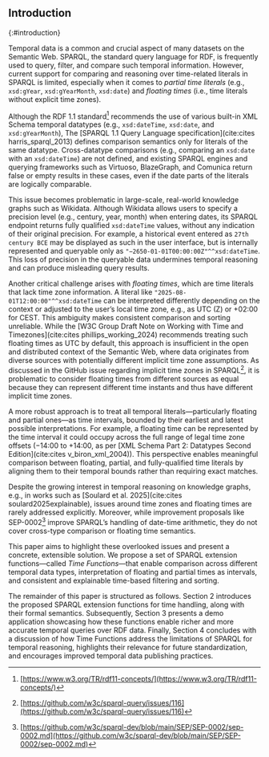 ## Introduction
{:#introduction}

Temporal data is a common and crucial aspect of many datasets on the Semantic Web.
SPARQL, the standard query language for RDF, is frequently used to query, filter, and compare such temporal information.
However, current support for comparing and reasoning over time-related literals in SPARQL is limited, especially when it comes to *partial time literals* (e.g., `xsd:gYear`, `xsd:gYearMonth`, `xsd:date`) and *floating times* (i.e., time literals without explicit time zones).

Although the RDF 1.1 standard[^rdf11] recommends the use of various built-in XML Schema temporal datatypes (e.g., `xsd:dateTime`, `xsd:date`, and `xsd:gYearMonth`), The [SPARQL 1.1 Query Language specification](cite:cites harris_sparql_2013) defines comparison semantics only for literals of the same datatype.
Cross-datatype comparisons (e.g., comparing an `xsd:date` with an `xsd:dateTime`) are not defined, and existing SPARQL engines and querying frameworks such as Virtuoso, BlazeGraph, and Comunica return false or empty results in these cases, even if the date parts of the literals are logically comparable.

[^rdf11]: [https://www.w3.org/TR/rdf11-concepts/](https://www.w3.org/TR/rdf11-concepts/)

This issue becomes problematic in large-scale, real-world knowledge graphs such as Wikidata.
Although Wikidata allows users to specify a precision level (e.g., century, year, month) when entering dates, its SPARQL endpoint returns fully qualified `xsd:dateTime` values, without any indication of their original precision.
For example, a historical event entered as `27th century BCE` may be displayed as such in the user interface, but is internally represented and queryable only as `"−2650-01-01T00:00:00Z"^^xsd:dateTime`.
This loss of precision in the queryable data undermines temporal reasoning and can produce misleading query results.

Another critical challenge arises with *floating times*, which are time literals that lack time zone information.
A literal like `"2025-08-01T12:00:00"^^xsd:dateTime` can be interpreted differently depending on the context or adjusted to the user’s local time zone, e.g., as UTC (Z) or +02:00 for CEST.
This ambiguity makes consistent comparison and sorting unreliable.
While the [W3C Group Draft Note on Working with Time and Timezones](cite:cites phillips_working_2024) recommends treating such floating times as UTC by default, this approach is insufficient in the open and distributed context of the Semantic Web, where data originates from diverse sources with potentially different implicit time zone assumptions.
As discussed in the GitHub issue regarding implicit time zones in SPARQL[^IssueImplicitTimeZoneComparisonSorting], it is problematic to consider floating times from different sources as equal because they can represent different time instants and thus have different implicit time zones.

[^IssueImplicitTimeZoneComparisonSorting]: [https://github.com/w3c/sparql-query/issues/116](https://github.com/w3c/sparql-query/issues/116)

A more robust approach is to treat all temporal literals—particularly floating and partial ones—as time intervals, bounded by their earliest and latest possible interpretations.
For example, a floating time can be represented by the time interval it could occupy across the full range of legal time zone offsets (−14:00 to +14:00, as per [XML Schema Part 2: Datatypes Second Edition](cite:cites v_biron_xml_2004)).
This perspective enables meaningful comparison between floating, partial, and fully-qualified time literals by aligning them to their temporal bounds rather than requiring exact matches.

Despite the growing interest in temporal reasoning on knowledge graphs, e.g., in works such as [Soulard et al. 2025](cite:cites soulard2025explainable), issues around time zones and floating times are rarely addressed explicitly.
Moreover, while improvement proposals like SEP-0002[^SEP-0002] improve SPARQL’s handling of date-time arithmetic, they do not cover cross-type comparison or floating time semantics.

[^SEP-0002]: [https://github.com/w3c/sparql-dev/blob/main/SEP/SEP-0002/sep-0002.md](https://github.com/w3c/sparql-dev/blob/main/SEP/SEP-0002/sep-0002.md)

This paper aims to highlight these overlooked issues and present a concrete, extensible solution.
We propose a set of SPARQL extension functions—called *Time Functions*—that enable comparison across different temporal data types, interpretation of floating and partial times as intervals, and consistent and explainable time-based filtering and sorting.

The remainder of this paper is structured as follows.
Section 2 introduces the proposed SPARQL extension functions for time handling, along with their formal semantics.
Subsequently, Section 3 presents a demo application showcasing how these functions enable richer and more accurate temporal queries over RDF data.
Finally, Section 4 concludes with a discussion of how Time Functions address the limitations of SPARQL for temporal reasoning, highlights their relevance for future standardization, and encourages improved temporal data publishing practices.
